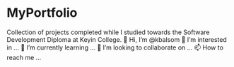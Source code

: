 # MyPortfolio
Collection of projects completed while I studied towards the Software Development Diploma at Keyin College.
👋 Hi, I’m @kbalsom
👀 I’m interested in ...
🌱 I’m currently learning ...
💞️ I’m looking to collaborate on ...
📫 How to reach me ...
